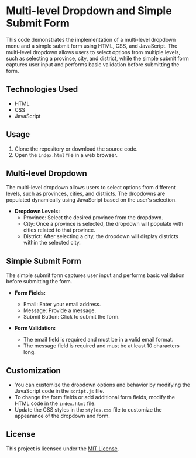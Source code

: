 # Multi-level Dropdown and Simple Submit Form

This code demonstrates the implementation of a multi-level dropdown menu and a simple submit form using HTML, CSS, and JavaScript. The multi-level dropdown allows users to select options from multiple levels, such as selecting a province, city, and district, while the simple submit form captures user input and performs basic validation before submitting the form.

## Technologies Used

- HTML
- CSS
- JavaScript

## Usage

1. Clone the repository or download the source code.
2. Open the `index.html` file in a web browser.

## Multi-level Dropdown

The multi-level dropdown allows users to select options from different levels, such as provinces, cities, and districts. The dropdowns are populated dynamically using JavaScript based on the user's selection.

- **Dropdown Levels:**
  - Province: Select the desired province from the dropdown.
  - City: Once a province is selected, the dropdown will populate with cities related to that province.
  - District: After selecting a city, the dropdown will display districts within the selected city.

## Simple Submit Form

The simple submit form captures user input and performs basic validation before submitting the form.

- **Form Fields:**
  - Email: Enter your email address.
  - Message: Provide a message.
  - Submit Button: Click to submit the form.

- **Form Validation:**
  - The email field is required and must be in a valid email format.
  - The message field is required and must be at least 10 characters long.

## Customization

- You can customize the dropdown options and behavior by modifying the JavaScript code in the `script.js` file.
- To change the form fields or add additional form fields, modify the HTML code in the `index.html` file.
- Update the CSS styles in the `styles.css` file to customize the appearance of the dropdown and form.

## License

This project is licensed under the [MIT License](LICENSE).